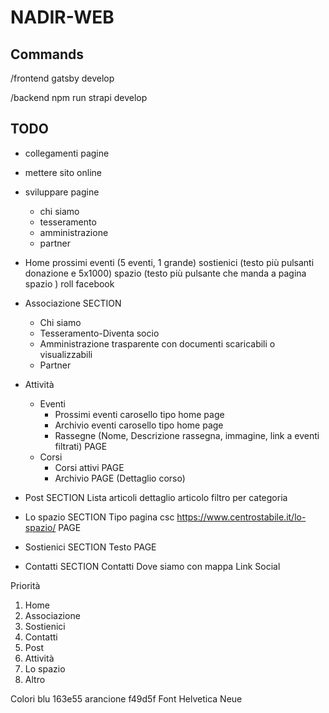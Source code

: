 # NADIR-WEB
## Commands
/frontend
gatsby develop

/backend
npm run strapi develop

## TODO
- collegamenti pagine
- mettere sito online
- sviluppare pagine
	- chi siamo
	- tesseramento
	- amministrazione
	- partner

- Home
	prossimi eventi (5 eventi, 1 grande)
	sostienici (testo più pulsanti donazione e 5x1000)
	spazio (testo più pulsante che manda a pagina spazio )
	roll facebook
- Associazione SECTION
	- Chi siamo 
	- Tesseramento-Diventa socio 
	- Amministrazione trasparente con documenti scaricabili o visualizzabili 
	- Partner
- Attività
	- Eventi 
		- Prossimi eventi carosello tipo home page
		- Archivio eventi carosello tipo home page
		- Rassegne (Nome, Descrizione rassegna, immagine, link a eventi filtrati) PAGE
	- Corsi 
		- Corsi attivi PAGE
		- Archivio PAGE
		(Dettaglio corso)
- Post SECTION
	Lista articoli 
		dettaglio articolo
		filtro per categoria
- Lo spazio SECTION
	Tipo pagina csc https://www.centrostabile.it/lo-spazio/ PAGE
- Sostienici SECTION
	Testo  PAGE
- Contatti SECTION
	Contatti
	Dove siamo con mappa
	Link Social

Priorità
1. Home
2. Associazione
3. Sostienici
4. Contatti
5. Post
6. Attività
7. Lo spazio
8. Altro

Colori
	blu 163e55
	arancione f49d5f
Font 
	Helvetica Neue